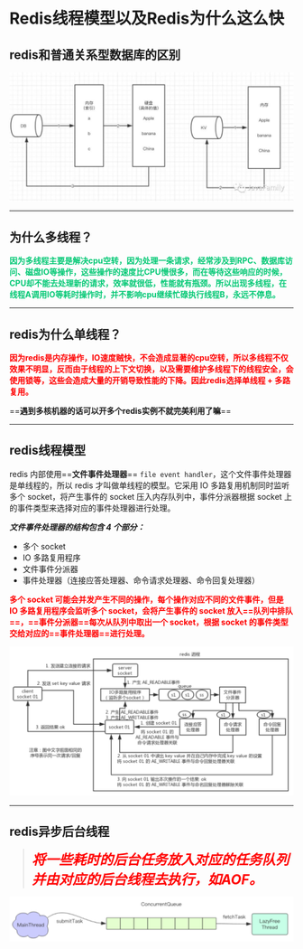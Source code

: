 # Redis线程模型以及Redis为什么这么快

## redis和普通关系型数据库的区别

![img](../PicSource/640-20200321164229636.jpeg)

------



## 为什么多线程？

<font color='#02C874'>**因为多线程主要是解决cpu空转，因为处理一条请求，经常涉及到RPC、数据库访问、磁盘IO等操作，这些操作的速度比CPU慢很多，而在等待这些响应的时候，CPU却不能去处理新的请求，效率就很低，性能就有瓶颈。所以出现多线程，在线程A调用IO等耗时操作时，并不影响cpu继续忙碌执行线程B，永远不停息。**</font>

------

## redis为什么单线程？

<font color='red'>**因为redis是内存操作，IO速度贼快，不会造成显著的cpu空转，所以多线程不仅效果不明显，反而由于线程的上下文切换，以及需要维护多线程下的线程安全，会使用锁等，这些会造成大量的开销导致性能的下降。因此redis选择单线程 + 多路复用。**</font>

==**遇到多核机器的话可以开多个redis实例不就完美利用了嘛**==

------

## redis线程模型

redis 内部使用==**文件事件处理器**== `file event handler`，这个文件事件处理器是单线程的，所以 redis 才叫做单线程的模型。它采用 IO 多路复用机制同时监听多个 socket，将产生事件的 socket 压入内存队列中，事件分派器根据 socket 上的事件类型来选择对应的事件处理器进行处理。

***文件事件处理器的结构包含 4 个部分：***

- 多个 socket
- IO 多路复用程序
- 文件事件分派器
- 事件处理器（连接应答处理器、命令请求处理器、命令回复处理器）

<font color='red'>**多个 socket 可能会并发产生不同的操作，每个操作对应不同的文件事件，但是 IO 多路复用程序会监听多个 socket，会将产生事件的 socket 放入==队列中排队==，==事件分派器==每次从队列中取出一个 socket，根据 socket 的事件类型交给对应的==事件处理器==进行处理。**</font>



![image-20200316234131965](../PicSource/image-20200316234131965.png)

------

## redis异步后台线程

>  <font color='red' size=5>***将一些耗时的后台任务放入对应的任务队列并由对应的后台线程去执行，如AOF。***</font>

![image-20200410001912478](../PicSource/image-20200410001912478.png)

